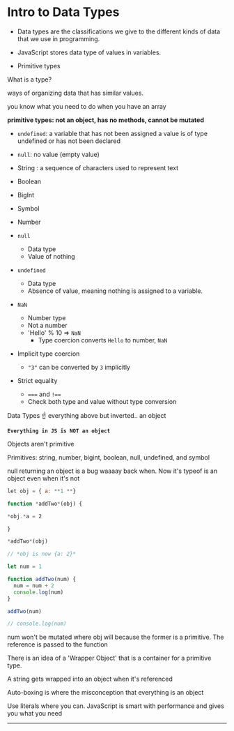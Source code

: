 # Intro to Data Types

- Data types are the classifications we give to the different kinds of data that we use in programming.
- JavaScript stores data type of values in variables.

- Primitive types

What is a type?

ways of organizing data that has similar values.

you know what you need to do when you have an array

**primitive types: not an object, has no methods, cannot be mutated**

- `undefined`: a variable that has not been assigned a value is of type undefined or has not been declared
- `null`: no value (empty value)
- String : a sequence of characters used to represent text
- Boolean
- BigInt
- Symbol
- Number
- `null`
  - Data type
  - Value of nothing
- `undefined`
  - Data type
  - Absence of value, meaning nothing is assigned to a variable.
- `NaN`
  - Number type
  - Not a number
  - 'Hello' % 10 => `NaN`
    - Type coercion converts `Hello` to number, `NaN`
- Implicit type coercion

  - `"3"` can be converted by `3` implicitly

- Strict equality
  - `===` and `!==`
  - Check both type and value without type conversion

Data Types :point_up: everything above but inverted.. an object

**`Everything in JS is NOT an object`**

Objects aren't primitive

Primitives: string, number, bigint, boolean, null, undefined, and symbol

null returning an object is a bug waaaay back when. Now it's typeof is an object even when it's not

```js
let obj = { a: **1 **}

function *addTwo*(obj) {

*obj.*a = 2

}

*addTwo*(obj)

// *obj is now {a: 2}*

let num = 1

function addTwo(num) {
  num = num + 2
  console.log(num)
}

addTwo(num)

// console.log(num)
```

num won't be mutated where obj will because the former is a primitive. The reference is passed to the function

There is an idea of a 'Wrapper Object' that is a container for a primitive type.

A string gets wrapped into an object when it's referenced

Auto-boxing is where the misconception that everything is an object

Use literals where you can. JavaScript is smart with performance and gives you what you need

---
